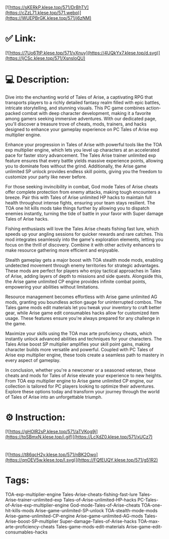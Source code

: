 [![https://sKERkP.klese.top/571/DrBhTV](https://cZzL71.klese.top/571.webp)](https://WUEPBrGK.klese.top/571/j6zNM)
# ✅ Link:
[![https://7Uo6TtP.klese.top/571/vXnuy](https://4UQkYx7.klese.top/d.svg)](https://ljCSc.klese.top/571/XsnsloQU)
# 💻 Description:
Dive into the enchanting world of Tales of Arise, a captivating RPG that transports players to a richly detailed fantasy realm filled with epic battles, intricate storytelling, and stunning visuals. This PC game combines action-packed combat with deep character development, making it a favorite among gamers seeking immersive adventures. With our dedicated page, you'll discover a treasure trove of cheats, mods, trainers, and hacks designed to enhance your gameplay experience on PC Tales of Arise exp multiplier engine.



Enhance your progression in Tales of Arise with powerful tools like the TOA exp multiplier engine, which lets you level up characters at an accelerated pace for faster story advancement. The Tales Arise trainer unlimited exp feature ensures that every battle yields massive experience points, allowing you to dominate foes without the grind. Additionally, the Arise game unlimited SP unlock provides endless skill points, giving you the freedom to customize your party like never before.



For those seeking invincibility in combat, God mode Tales of Arise cheats offer complete protection from enemy attacks, making tough encounters a breeze. Pair this with Tales of Arise unlimited HP hacks to maintain full health throughout intense fights, ensuring your team stays resilient. The TOA one hit kills mods take things further by allowing you to dispatch enemies instantly, turning the tide of battle in your favor with Super damage Tales of Arise hacks.



Fishing enthusiasts will love the Tales Arise cheats fishing fast lure, which speeds up your angling sessions for quicker rewards and rare catches. This mod integrates seamlessly into the game's exploration elements, letting you focus on the thrill of discovery. Combine it with other activity enhancers to make resource gathering more efficient and enjoyable.



Stealth gameplay gets a major boost with TOA stealth mode mods, enabling undetected movement through enemy territories for strategic advantages. These mods are perfect for players who enjoy tactical approaches in Tales of Arise, adding layers of depth to missions and side quests. Alongside this, the Arise game unlimited CP engine provides infinite combat points, empowering your abilities without limitations.



Resource management becomes effortless with Arise game unlimited AG mods, granting you boundless action gauge for uninterrupted combos. The Tales game mods edit materials let you tweak your inventory to craft better gear, while Arise game edit consumables hacks allow for customized item usage. These features ensure you're always prepared for any challenge in the game.



Maximize your skills using the TOA max arte proficiency cheats, which instantly unlock advanced abilities and techniques for your characters. The Tales Arise boost SP multiplier amplifies your skill point gains, making character builds more versatile and powerful. Coupled with PC Tales of Arise exp multiplier engine, these tools create a seamless path to mastery in every aspect of gameplay.



In conclusion, whether you're a newcomer or a seasoned veteran, these cheats and mods for Tales of Arise elevate your experience to new heights. From TOA exp multiplier engine to Arise game unlimited CP engine, our collection is tailored for PC players looking to optimize their adventures. Explore these options today and transform your journey through the world of Tales of Arise into an unforgettable triumph.

# ⚙️ Instruction:
[![https://gHOlR2sP.klese.top/571/aTVKog9j](https://tpSBmxN.klese.top/i.gif)](https://LcXdZ0.klese.top/571/xUCz7)
#
[![https://t86qcH2y.klese.top/571/nBK2Owo](https://qnOEV5w.klese.top/l.svg)](https://FQfEUQY.klese.top/571/g51R2)
# Tags:
TOA-exp-multiplier-engine Tales-Arise-cheats-fishing-fast-lure Tales-Arise-trainer-unlimited-exp Tales-of-Arise-unlimited-HP-hacks PC-Tales-of-Arise-exp-multiplier-engine God-mode-Tales-of-Arise-cheats TOA-one-hit-kills-mods Arise-game-unlimited-SP-unlock TOA-stealth-mode-mods Arise-game-unlimited-CP-engine Arise-game-unlimited-AG-mods Tales-Arise-boost-SP-multiplier Super-damage-Tales-of-Arise-hacks TOA-max-arte-proficiency-cheats Tales-game-mods-edit-materials Arise-game-edit-consumables-hacks







